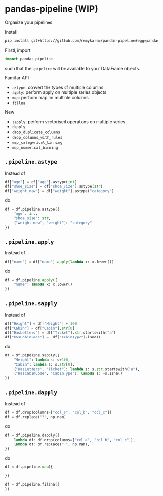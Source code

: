 # pandas-pipeline (WIP)

Organize your pipelines

Install

```bash
pip install git+https://github.com/remykarem/pandas-pipeline#egg=pandas-pipeline
```

Firstl, import

```python
import pandas_pipeline
```

such that the `.pipeline` will be available to your DataFrame objects.

Familiar API

* `astype`: convert the types of multiple columns
* `apply`: perform apply on multiple series objects
* `map`: perform map on multiple columns
* `fillna`

New

* `sapply`: perform vectorised operations on multiple series
* `dapply`
* `drop_duplicate_columns`
* `drop_columns_with_rules`
* `map_categorical_binning`
* `map_numerical_binning`

## `.pipeline.astype`

Instead of

```python
df["age"] = df["age"].astype(int)
df["shoe_size"] = df["shoe_size"].astype(str)
df["weight_new"] = df["weight"].astype("category")
```

do

```python
df = df.pipeline.astype({
    "age": int,
    "shoe_size": str,
    ("weight_new", "weight"): "category"
})
```

## `.pipeline.apply`

Instead of

```python
df["name"] = df["name"].apply(lambda x: x.lower())
```

do

```python
df = df.pipeline.apply({
    "name": lambda x: x.lower()
})
```

## `.pipeline.sapply`

Instead of

```python
df["Height"] = df["Height"] + 100
df["Cabin"] = df["Cabin"].str[0]
df["HasLetters"] = df["Ticket"].str.startswith("a")
df["HasCabinCode"] = ~df["CabinType"].isna()
```
do

```python
df = df.pipeline.sapply({
    "Height": lambda s: s+100,
    "Cabin": lambda s: s.str[0],
    ("HasLetters", "Ticket"): lambda s: s.str.startswith("a"),
    ("HasCabinCode", "CabinType"): lambda s: ~s.isna()
})
```

## `.pipeline.dapply`

Instead of

```python
df = df.drop(columns=["col_a", "col_b", "col_c"])
df = df.replace("?", np.nan)
```
do

```python
df = df.pipeline.dapply({
    lambda df: df.drop(columns=["col_a", "col_b", "col_c"]),
    lambda df: df.replace("?", np.nan),
})
```

do

```python
df = df.pipeline.map({

})
```

```python
df = df.pipeline.fillna({
})
```
